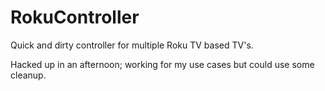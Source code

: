 # RokuController
Quick and dirty controller for multiple Roku TV based TV's.

Hacked up in an afternoon; working for my use cases but could use some cleanup.
